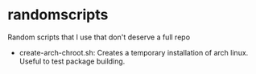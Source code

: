 # randomscripts
Random scripts that I use that don't deserve a full repo


 * create-arch-chroot.sh: Creates a temporary installation of arch linux. Useful
 to test package building.
